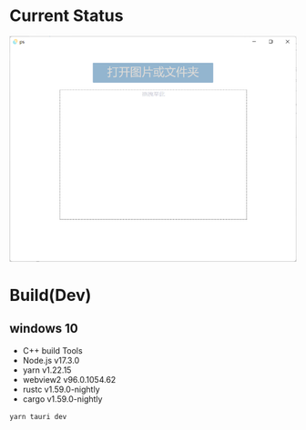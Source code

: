 # Current Status
![img](/screenshots/1.png)

# Build(Dev)

## windows 10

- C++ build Tools
- Node.js v17.3.0
- yarn v1.22.15
- webview2 v96.0.1054.62
- rustc v1.59.0-nightly
- cargo v1.59.0-nightly

```sh
yarn tauri dev
```